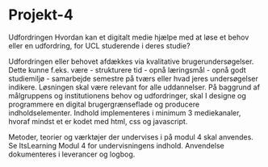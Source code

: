 # Projekt-4

Udfordringen
Hvordan kan et digitalt medie hjælpe med at løse et behov eller en udfordring, for UCL studerende i deres studie? 

Udfordringen eller behovet afdækkes via kvalitative brugerundersøgelser. Dette kunne f.eks. være - strukturere tid - opnå læringsmål - opnå godt studiemiljø - samarbejde semestre på tværs eller hvad jeres undersøgelser indikere. Løsningen skal være relevant for alle uddannelser.
På baggrund af målgruppens og institutionens behov og udfordringer, skal I designe og programmere en digital brugergrænseflade og producere indholdselementer. Indhold implementeres i minimum 3 mediekanaler, hvoraf mindst et er kodet med html, css og javascript. 

Metoder, teorier og værktøjer der undervises i på modul 4 skal anvendes. Se ItsLearning Modul 4 for undervisningens indhold. Anvendelse dokumenteres i leverancer og logbog.
